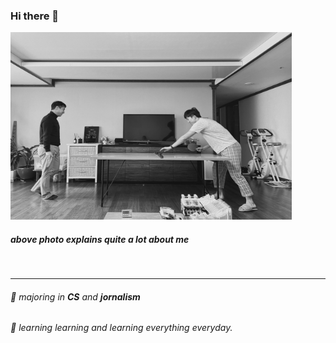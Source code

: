 ### Hi there 👋

<img src="/72BD43F7-2A50-4FCF-A24D-83B9F939D9B3_1_201_a.jpeg" width="450px" height="300px" title="px(픽셀) 크기 설정" alt="dad and son"></img><br>

##### _above photo explains quite a lot about me_ 
<br>

***

###### 🌱 majoring in __CS__ and __jornalism__
###### 🌱 learning learning and learning everything everyday.
<br>
